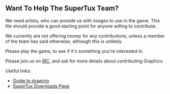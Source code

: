 ## Want To Help The SuperTux Team?

We need artists, who can provide us with images to use in the game. This file should provide a good starting point for anyone willing to contribute.

We currently are not offering money for any contributions, unless a member of the team has said otherwise, although this is unlikely.

Please play the game, to see if it's something you're interested in.

Please join us on [IRC](https://github.com/SuperTux/supertux/wiki/IRC), and ask for more details about contributing Graphics.

Useful links:

 - [Guide to drawing](http://pingus.seul.org/~grumbel/gimp/drawing/)
 - [SuperTux Downloads Page](https://supertuxproject.org/download.html)
 
